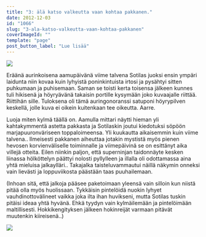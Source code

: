 ```yaml
---
title: "3: älä katso valkeutta vaan kohtaa pakkanen."
date: 2012-12-03
id: "1066"
slug: "3-ala-katso-valkeutta-vaan-kohtaa-pakkanen"
coverImageId: ""
template: "page"
post_button_label: "Lue lisää"
---
```


[![](/images/k3.png)](http://3.bp.blogspot.com/-XqVT82AitQI/ULzWezUs2WI/AAAAAAAADAg/N77VHgcd5Qw/s1600/k3.png)

Eräänä aurinkoisena aamupäivänä viime talvena Sotilas juoksi ensin ympäri laidunta niin kovaa kuin lyhyistä poninkintuista irtosi ja pysähtyi sitten puhkumaan ja puhisemaan. Saman se toisti kerta toisensa jälkeen kunnes tuli hikisenä ja höyryävänä takaisin portille kysymään joko kuvaajalle riittää. Riittihän sille. Tuloksena oli tämä auringonoranssi satuponi höyrypilven keskellä, jolle kuva ei oikein kuitenkaan tee oikeutta. Aarre.

Luoja miten kylmä täällä on. Aamulla mittari näytti hieman yli kahtakymmentä astetta pakkasta ja Sotilaskin joutui kiedotuksi söpöön marjapuuronväriseen toppaloimeensa. Yli kuukautta aikaisemmin kuin viime talvena.. Ilmeisesti pakkanen aiheuttaa jotakin mystistä myös pienen hevosen korvienväliselle toiminnalle ja viimepäivinä se on esittänyt aika villejä otteita. Eilen niinkin paljon, että superninjan taidonnäyte kesken liinassa hölköttelyn päättyi nolosti pyllylleen ja illalla oli odottamassa aina yhtä mieluisa jalkaylläri.. Takajalka taisteluvammautui näillä näkymin onneksi vain lievästi ja loppuviikosta päästään taas puuhailemaan.

(Inhoan sitä, että jalkoja pääsee paketoimaan yleensä vain silloin kun niistä pitää olla myös huolissaan. Tykkäisin pintelöidä nuokin lyhyet vauhdinottovälineet vaikka joka ilta ihan huvikseni, mutta Sotilas tuskin pitäisi ideaa yhtä hyvänä. Ehkä tyydyn vain kylmäilemään ja pintelöimään maltillisesti. Hokkikengityksen jälkeen hokinreijät varmaan pitävät muutenkin kiireisenä..)

[![](/images/ak.png)](http://4.bp.blogspot.com/-C0hkC8J4VC8/ULzdtRrz09I/AAAAAAAADCM/4dqcoNMkc1Y/s1600/ak.png)
